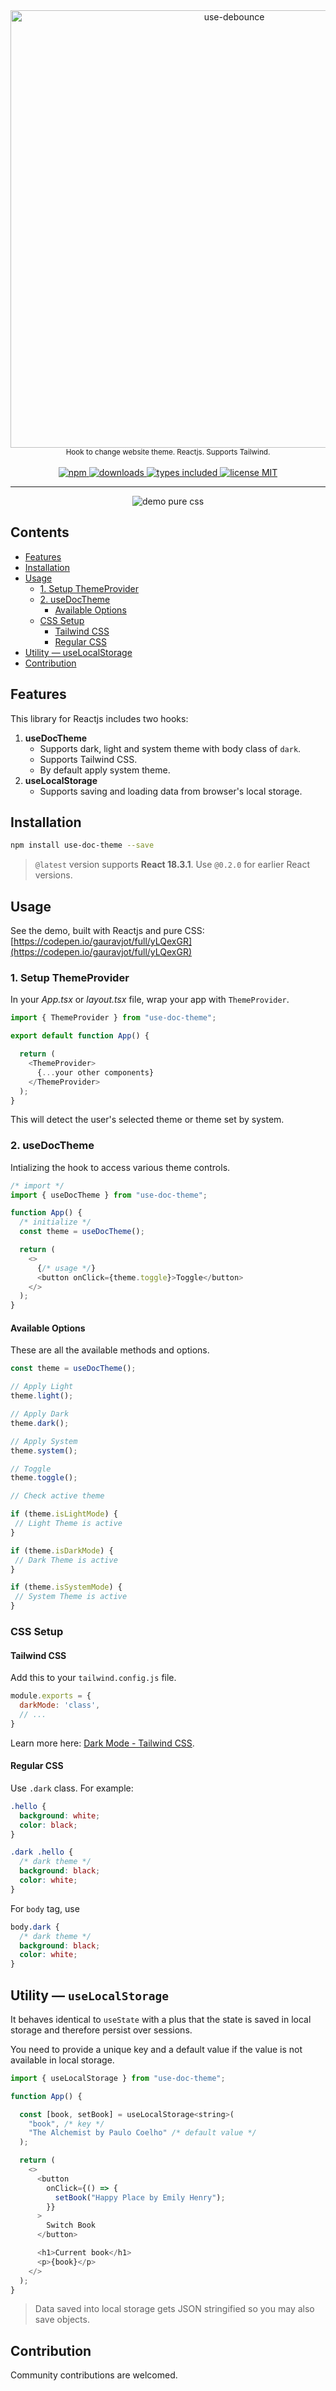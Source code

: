 <div align="center">
  <a href="https://www.npmjs.com/package/use-doc-theme">
    <img src="https://raw.githubusercontent.com/nzran/use-doc-theme/main/usedoctheme-logo.png" width="700" alt="use-debounce" />
  </a>
  <br/>
  <small>Hook to change website theme. Reactjs. Supports Tailwind.</small>
</div>
<br/>
<div align="center">
  <a href="https://www.npmjs.com/package/use-doc-theme">
    <img alt="npm" src="https://img.shields.io/npm/v/use-doc-theme.svg" />
  </a>
  <a href="https://npmjs.org/package/use-doc-theme">
    <img alt="downloads" src="https://badgen.net/npm/dm/use-doc-theme" />
  </a>
  <a href="https://npmjs.org/package/use-doc-theme">
    <img alt="types included" src="https://badgen.net/npm/types/use-doc-theme" />
  </a>
  <a href="https://npmjs.org/package/use-doc-theme">
    <img alt="license MIT" src="https://badgen.net/npm/license/use-doc-theme" />
  </a>
</div>

---

<div align="center">

![demo pure css](https://raw.githubusercontent.com/nzran/use-doc-theme/main/demo-pure-css.gif)

</div>

## Contents

- [Features](#features)
- [Installation](#installation)
- [Usage](#usage)
  - [1. Setup ThemeProvider](#1-setup-themeprovider)
  - [2. useDocTheme](#2-usedoctheme)
    - [Available Options](#available-options)
  - [CSS Setup](#css-setup)
    - [Tailwind CSS](#tailwind-css)
    - [Regular CSS](#regular-css)
- [Utility &mdash; useLocalStorage](#utility--uselocalstorage)
- [Contribution](#contribution)


## Features

This library for Reactjs includes two hooks:

1. **useDocTheme**
    - Supports dark, light and system theme with body class of `dark`.
    - Supports Tailwind CSS.
    - By default apply system theme.
2. **useLocalStorage**
    - Supports saving and loading data from browser's local storage.

## Installation

```bash
npm install use-doc-theme --save
```

> `@latest` version supports **React 18.3.1**. Use `@0.2.0` for earlier React versions.

## Usage

See the demo, built with Reactjs and pure CSS: [https://codepen.io/gauravjot/full/yLQexGR](https://codepen.io/gauravjot/full/yLQexGR)

### 1. Setup ThemeProvider

In your _App.tsx_ or _layout.tsx_ file, wrap your app with `ThemeProvider`.

```javascript
import { ThemeProvider } from "use-doc-theme";

export default function App() {

  return (
    <ThemeProvider>
      {...your other components}
    </ThemeProvider>
  );
}
```

This will detect the user's selected theme or theme set by system.

### 2. useDocTheme

Intializing the hook to access various theme controls.

```javascript
/* import */
import { useDocTheme } from "use-doc-theme";

function App() {
  /* initialize */
  const theme = useDocTheme();

  return (
    <>
      {/* usage */}
      <button onClick={theme.toggle}>Toggle</button>
    </>
  );
}
```

#### Available Options

These are all the available methods and options.

```javascript
const theme = useDocTheme();

// Apply Light
theme.light();

// Apply Dark
theme.dark();

// Apply System
theme.system();

// Toggle
theme.toggle();

// Check active theme

if (theme.isLightMode) {
 // Light Theme is active
}

if (theme.isDarkMode) {
 // Dark Theme is active
}

if (theme.isSystemMode) {
 // System Theme is active
}
```

### CSS Setup

#### Tailwind CSS

Add this to your `tailwind.config.js` file.

```javascript
module.exports = {
  darkMode: 'class',
  // ...
}
```

Learn more here: [Dark Mode - Tailwind CSS](https://tailwindcss.com/docs/dark-mode).

#### Regular CSS

Use `.dark` class. For example:

```css
.hello {
  background: white;
  color: black;
}

.dark .hello {
  /* dark theme */
  background: black;
  color: white;
}
```

For `body` tag, use

```css
body.dark {
  /* dark theme */
  background: black;
  color: white;
}
```

## Utility &mdash; `useLocalStorage`

It behaves identical to `useState` with a plus that the state is saved in local storage and therefore persist over sessions.

You need to provide a unique key and a default value if the value is not available in local storage.

```javascript
import { useLocalStorage } from "use-doc-theme";

function App() {

  const [book, setBook] = useLocalStorage<string>(
    "book", /* key */
    "The Alchemist by Paulo Coelho" /* default value */
  );

  return (
    <>
      <button
        onClick={() => {
          setBook("Happy Place by Emily Henry");
        }}
      >
        Switch Book
      </button>

      <h1>Current book</h1>
      <p>{book}</p>
    </>
  );
}
```

> Data saved into local storage gets JSON stringified so you may also save objects.

## Contribution

Community contributions are welcomed.
